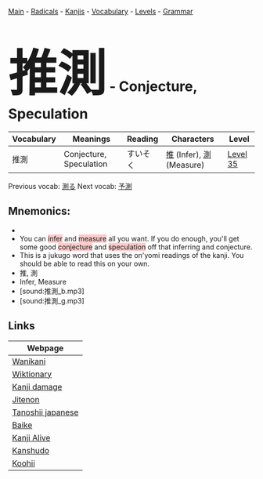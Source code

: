 <style> bigfont {font-size: 100px}</style>
[Main](../README.md) -
[Radicals](../radicals.md) -
[Kanjis](../kanjis.md) -
[Vocabulary](../vocabulary.md) -
[Levels](../levels.md) -
[Grammar](../grammar.md)
# <bigfont> 推測</bigfont> - Conjecture, Speculation 

| Vocabulary | Meanings | Reading | Characters | Level |
| --- | --- | --- | --- | --- |
| 推測 | Conjecture, Speculation | すいそく |  [推](../kanjis/推.md) (Infer), [測](../kanjis/測.md) (Measure) | [Level 35](../levels/wk_level35.md) |

Previous vocab: [測る](測る.md) Next vocab: [予測](予測.md) 

## Mnemonics:

* 
* You can <span style="background-color:#ffcccb"> infer</span> and <span style="background-color:#ffcccb"> measure</span> all you want. If you do enough, you'll get some good <span style="background-color:#ffcccb"> conjecture</span> and <span style="background-color:#ffcccb"> speculation</span> off that inferring and conjecture.
* This is a jukugo word that uses the on'yomi readings of the kanji. You should be able to read this on your own.
* 推, 測
* Infer, Measure
* [sound:推測_b.mp3]
* [sound:推測_g.mp3]


## Links 

| Webpage |
| --- |
| [Wanikani          ](https://www.wanikani.com/kanji/推測) |
| [Wiktionary        ](https://en.wiktionary.org/wiki/推測) |
| [Kanji damage      ](http://www.kanjidamage.com/kanji/search?utf8=✓&q=推測) |
| [Jitenon           ](https://jitenon.com/kanji/推測) |
| [Tanoshii japanese ](https://www.tanoshiijapanese.com/dictionary/kanji.cfm?k=推測) |
| [Baike             ](https://baike.baidu.com/item/推測) |
| [Kanji Alive       ](https://app.kanjialive.com/推測) |
| [Kanshudo          ](https://www.kanshudo.com/searchmn?q=推測) |
| [Koohii            ](https://kanji.koohii.com/study/kanji/推測) |
